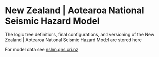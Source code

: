 # New Zealand | Aotearoa National Seismic Hazard Model
The logic tree definitions, final configurations, and versioning of the New Zealand | Aotearoa National Seismic Hazard Model are stored here

For model data see [nshm.gns.cri.nz](https://nshm.gns.cri.nz)
